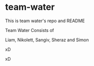 # team-water
This is team water's repo and README

Team Water Consists of

Liam, Nikolett, Sangiv, Sheraz and Simon

xD

xD
